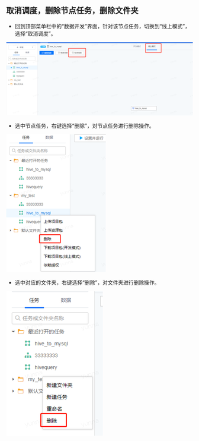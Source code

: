 ## 取消调度，删除节点任务，删除文件夹

* 回到顶部菜单栏中的“数据开发”界面，针对该节点任务，切换到“线上模式”，选择“取消调度”。

![](1/1-22.png) 

* 选中节点任务，右键选择“删除”，对节点任务进行删除操作。

![](1/1-23.png) 

* 选中对应的文件夹，右键选择“删除”，对文件夹进行删除操作。

![](1/1-24.png) 